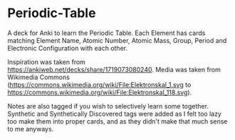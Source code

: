 # Periodic-Table
A deck for Anki to learn the Periodic Table. Each Element has cards matching Element Name, Atomic Number, Atomic Mass, Group, Period and Electronic Configuration with each other.

Inspiration was taken from https://ankiweb.net/decks/share/1719073080240.
Media was taken from Wikimedia Commons (https://commons.wikimedia.org/wiki/File:Elektronskal_1.svg to https://commons.wikimedia.org/wiki/File:Elektronskal_118.svg).

Notes are also tagged if you wish to selectively learn some together. Synthetic and Synthetically Discovered tags were added as I felt too lazy too make them into proper cards, and as they didn't make that much sense to me anyways.
